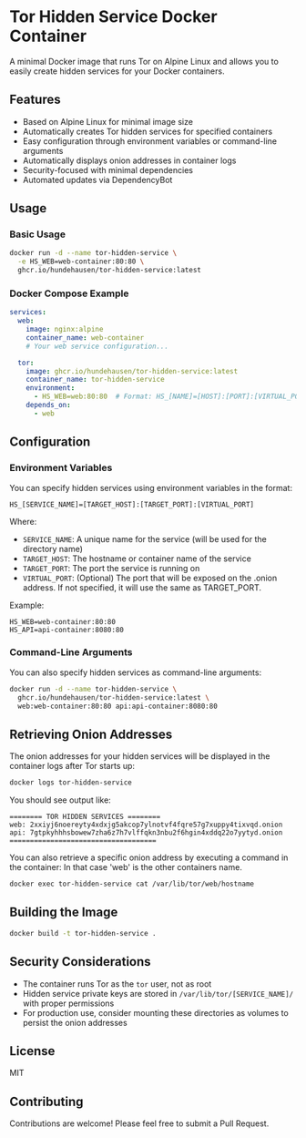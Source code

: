# Tor Hidden Service Docker Container

A minimal Docker image that runs Tor on Alpine Linux and allows you to easily create hidden services for your Docker containers.

## Features

- Based on Alpine Linux for minimal image size
- Automatically creates Tor hidden services for specified containers
- Easy configuration through environment variables or command-line arguments
- Automatically displays onion addresses in container logs
- Security-focused with minimal dependencies
- Automated updates via DependencyBot

## Usage

### Basic Usage

```bash
docker run -d --name tor-hidden-service \
  -e HS_WEB=web-container:80:80 \
  ghcr.io/hundehausen/tor-hidden-service:latest
```

### Docker Compose Example

```yaml
services:
  web:
    image: nginx:alpine
    container_name: web-container
    # Your web service configuration...

  tor:
    image: ghcr.io/hundehausen/tor-hidden-service:latest
    container_name: tor-hidden-service
    environment:
      - HS_WEB=web:80:80  # Format: HS_[NAME]=[HOST]:[PORT]:[VIRTUAL_PORT]
    depends_on:
      - web
```

## Configuration

### Environment Variables

You can specify hidden services using environment variables in the format:

```
HS_[SERVICE_NAME]=[TARGET_HOST]:[TARGET_PORT]:[VIRTUAL_PORT]
```

Where:
- `SERVICE_NAME`: A unique name for the service (will be used for the directory name)
- `TARGET_HOST`: The hostname or container name of the service
- `TARGET_PORT`: The port the service is running on
- `VIRTUAL_PORT`: (Optional) The port that will be exposed on the .onion address. If not specified, it will use the same as TARGET_PORT.

Example:
```
HS_WEB=web-container:80:80
HS_API=api-container:8080:80
```

### Command-Line Arguments

You can also specify hidden services as command-line arguments:

```bash
docker run -d --name tor-hidden-service \
  ghcr.io/hundehausen/tor-hidden-service:latest \
  web:web-container:80:80 api:api-container:8080:80
```

## Retrieving Onion Addresses

The onion addresses for your hidden services will be displayed in the container logs after Tor starts up:

```bash
docker logs tor-hidden-service
```

You should see output like:

```
======== TOR HIDDEN SERVICES ========
web: 2xxiyj6noereyty4xdxjg5akcop7ylnotvf4fqre57g7xuppy4tixvqd.onion
api: 7gtpkyhhhsbowew7zha6z7h7vlffqkn3nbu2f6hgin4xddq22o7yytyd.onion
====================================
```

You can also retrieve a specific onion address by executing a command in the container:
In that case 'web' is the other containers name.

```bash
docker exec tor-hidden-service cat /var/lib/tor/web/hostname
```

## Building the Image

```bash
docker build -t tor-hidden-service .
```

## Security Considerations

- The container runs Tor as the `tor` user, not as root
- Hidden service private keys are stored in `/var/lib/tor/[SERVICE_NAME]/` with proper permissions
- For production use, consider mounting these directories as volumes to persist the onion addresses

## License

MIT

## Contributing

Contributions are welcome! Please feel free to submit a Pull Request.
